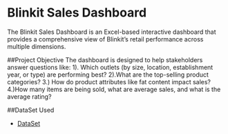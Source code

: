 # Blinkit Sales Dashboard
The Blinkit Sales Dashboard is an Excel-based interactive dashboard that provides a comprehensive view of Blinkit’s retail performance across multiple dimensions.

##Project Objective
The dashboard is designed to help stakeholders answer questions like:
   1). Which outlets (by size, location, establishment year, or type) are performing best?
   2).What are the top-selling product categories?
   3.) How do product attributes like fat content impact sales?
   4.)How many items are being sold, what are average sales, and what is the average rating?

##DataSet Used
 - <a href="https://github.com/Aditya-Ojha-007/Blinkit-Grocery-Sales-Dashboard/blob/main/BlinkIT%20Grocery%20Data%20Excel.xlsx">DataSet</a>
